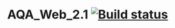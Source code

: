 # AQA_Web_2.1 [![Build status](https://ci.appveyor.com/api/projects/status/702j5or4wk9avpi3/branch/master?svg=true)](https://ci.appveyor.com/project/SergeiVlasov1/aqa-web-2-1/branch/master)
